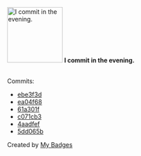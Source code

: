 <img src="https://my-badges.github.io/my-badges/evening-commits.png" alt="I commit in the evening." title="I commit in the evening." width="128">
<strong>I commit in the evening.</strong>
<br><br>

Commits:

- <a href="https://github.com/martinmose/crucible-omarchy/commit/ebe3f3d46c1f978864634436a152eb791f16fbcf">ebe3f3d</a>
- <a href="https://github.com/martinmose/crucible-omarchy/commit/ea04f680160fea320b5811095d5d5393a1d72cc4">ea04f68</a>
- <a href="https://github.com/martinmose/crucible-omarchy/commit/61a301f6132fbc4da31fc914020a09f456514135">61a301f</a>
- <a href="https://github.com/martinmose/crucible-omarchy/commit/c071cb349b85befd49cd1811fc44823e3e3ec8b0">c071cb3</a>
- <a href="https://github.com/martinmose/crucible-omarchy/commit/4aadfefac0af8e9528c8afae54ec56ff5f93de78">4aadfef</a>
- <a href="https://github.com/martinmose/agentlink/commit/5dd065bfa6fb2b1ced60601166478fc747abc805">5dd065b</a>


Created by <a href="https://github.com/my-badges/my-badges">My Badges</a>
